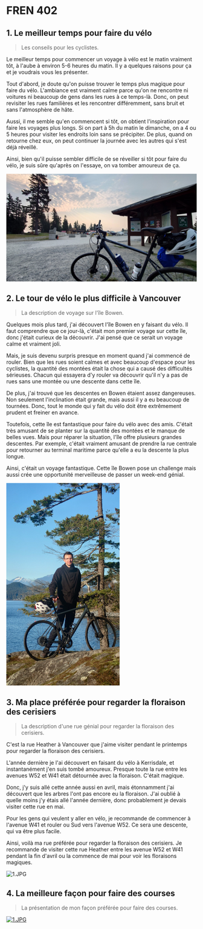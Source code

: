 # FREN 402

## 1. Le meilleur temps pour faire du vélo

> Les conseils pour les cyclistes.

Le meilleur temps pour commencer un voyage à vélo est le matin vraiment tôt, à l'aube à environ 5-6 heures du matin.
Il y a quelques raisons pour ça et je voudrais vous les présenter.

Tout d'abord, je doute qu'on puisse trouver le temps plus magique pour faire du vélo.
L'ambiance est vraiment calme parce qu'on ne rencontre ni voitures ni beaucoup de gens dans les rues à ce temps-là.
Donc, on peut revisiter les rues familières et les rencontrer différemment, sans bruit et sans l'atmosphère de hâte.

Aussi, il me semble qu'en commencent si tôt, on obtient l'inspiration pour faire les voyages plus longs.
Si on part à 5h du matin le dimanche, on a 4 ou 5 heures pour visiter les endroits loin sans se précipiter.
De plus, quand on retourne chez eux, on peut continuer la journée avec les autres qui s'est déjà réveillé.

Ainsi, bien qu'il puisse sembler difficile de se réveiller si tôt pour faire du vélo, je suis sûre qu'après on l'essaye, on va tomber amoureux de ça.

![1.JPG](média/temps-pour-faire-du-vélo/1.JPG)

## 2. Le tour de vélo le plus difficile à Vancouver

> La description de voyage sur l'île Bowen.

Quelques mois plus tard, j'ai découvert l'île Bowen en y faisant du vélo. Il faut comprendre que ce jour-là, c'était mon premier voyage sur cette île, donc j'était curieux de la découvrir. J'ai pensé que ce serait un voyage calme et vraiment joli.

Mais, je suis devenu surpris presque en moment quand j'ai commencé de rouler. Bien que les rues soient calmes et avec beaucoup d'espace pour les cyclistes, la quantité des montées était la chose qui a causé des difficultés sérieuses. Chacun qui essayera d'y rouler va découvrir qu'il n'y a pas de rues sans une montée ou une descente dans cette île.

De plus, j'ai trouvé que les descentes en Bowen étaient assez dangereuses. Non seulement l'inclination était grande, mais aussi il y a eu beaucoup de tournées. Donc, tout le monde qui y fait du vélo doit être extrêmement prudent et freiner en avance.

Toutefois, cette île est fantastique pour faire du vélo avec des amis. C'était très amusant de se planter sur la quantité des montées et le manque de belles vues. Mais pour réparer la situation, l'île offre plusieurs grandes descentes. Par exemple, c'était vraiment amusant de prendre la rue centrale pour retourner au terminal maritime parce qu'elle a eu la descente la plus longue.

Ainsi, c'était un voyage fantastique. Cette île Bowen pose un challenge mais aussi crée une opportunité merveilleuse de passer un week-end génial.

<img src="média/île-bowen/1.JPG" alt="1.JPG" width="300"/>

## 3. Ma place préférée pour regarder la floraison des cerisiers

> La description d'une rue génial pour regarder la floraison des cerisiers.

C'est la rue Heather à Vancouver que j'aime visiter pendant le printemps pour regarder la floraison des cerisiers.

L'année dernière je l'ai découvert en faisant du vélo à Kerrisdale, et instantanément j'en suis tombé amoureux. Presque toute la rue entre les avenues W52 et W41 était détournée avec la floraison. C'était magique.

Donc, j'y suis allé cette année aussi en avril, mais étonnamment j'ai découvert que les arbres l'ont pas encore eu la floraison. J'ai oublié à quelle moins j'y étais allé l'année dernière, donc probablement je devais visiter cette rue en mai.

Pour les gens qui veulent y aller en vélo, je recommande de commencer à l'avenue W41 et rouler ou Sud vers l'avenue W52. Ce sera une descente, qui va être plus facile.

Ainsi, voilà ma rue préférée pour regarder la floraison des cerisiers. Je recommande de visiter cette rue Heather entre les avenue W52 et W41 pendant la fin d'avril ou la commence de mai pour voir les floraisons magiques.

![1.JPG](média/floraison-des-cerisiers/1.JPG)

## 4. La meilleure façon pour faire des courses

> La présentation de mon façon préférée pour faire des courses.

[![1.JPG](./média/des-courses/1.JPG)](https://youtu.be/eDxGvPR-msw)

